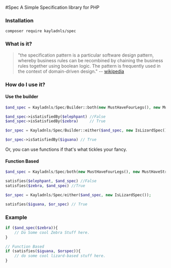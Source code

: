 #Spec
A Simple Specification library for PHP


### Installation

```
composer require kayladnls/spec
```

### What is it?
> "the specification pattern is a particular software design pattern, 
whereby business rules can be recombined by chaining the business 
rules together using boolean logic. The pattern is frequently used in 
the context of domain-driven design." -- [wikipedia](https://en.wikipedia.org/wiki/Specification_pattern)

### How do I use it?

#### Use the builder
```php
$and_spec = Kayladnls/Spec/Builder::both(new MustHaveFourLegs(), new MustHaveStripesSpec());

$and_spec->isSatisfiedBy($elephpant) //False 
$and_spec->isSatisfiedBy($zebra)     // True

$or_spec = Kayladnls/Spec/Builder::either($and_spec, new IsLizardSpec());

$or_spec->isSatisfiedBy($iguana) // True
```

Or, you can use functions if that's what tickles your fancy. 

#### Function Based

```php
$and_spec = Kayladnls/Spec/both(new MustHaveFourLegs(), new MustHaveStripesSpec());

satisfies($elephpant, $and_spec) //False 
satisfies($zebra, $and_spec) //True 

$or_spec = Kayladnls/Spec/either($and_spec, new IsLizardSpec());

satisfies($iguana, $or_spec) // True
```

### Example
```php
if ($and_spec($zebra)){
	// Do Some cool Zebra Stuff here. 
}

// Function Based
if (satisfies($iguana, $orspec)){
	// do some cool lizard-based stuff here. 
}
```
